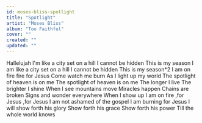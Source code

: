 ```yaml
---
id: moses-bliss-spotlight
title: "Spotlight"
artist: "Moses Bliss"
album: "Too Faithful"
cover: ""
created: ""
updated: ""
---
```


Hallelujah
I'm like a city set on a hill
I cannot be hidden
This is my season
I am like a city set on a hill
I cannot be hidden
This is my season*2
I am on fire fire for Jesus
Come watch me burn
As I light up my world
The spotlight of heaven is on me
The spotlight of heaven is on me
The longer I live
The brighter I shine
When I see mountains move
Miracles happen
Chains are broken
Signs and wonder everywhere
When I show up
I am on fire ,for Jesus ,for Jesus
I am not ashamed of the gospel
I am burning for Jesus
I will show forth his glory
Show forth his grace
Show forth his power
Till the whole world knows
